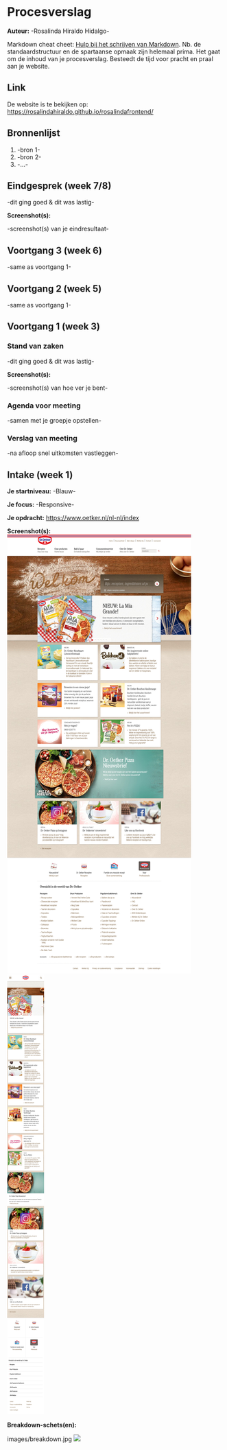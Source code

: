 # Procesverslag

**Auteur:** -Rosalinda Hiraldo Hidalgo-

Markdown cheat cheet: [Hulp bij het schrijven van Markdown](https://github.com/adam-p/markdown-here/wiki/Markdown-Cheatsheet). Nb. de standaardstructuur en de spartaanse opmaak zijn helemaal prima. Het gaat om de inhoud van je procesverslag. Besteedt de tijd voor pracht en praal aan je website.

## Link

De website is te bekijken op:
https://rosalindahiraldo.github.io/rosalindafrontend/

## Bronnenlijst

1. -bron 1-
2. -bron 2-
3. -...-

## Eindgesprek (week 7/8)

-dit ging goed & dit was lastig-

**Screenshot(s):**

-screenshot(s) van je eindresultaat-

## Voortgang 3 (week 6)

-same as voortgang 1-

## Voortgang 2 (week 5)

-same as voortgang 1-

## Voortgang 1 (week 3)

### Stand van zaken

-dit ging goed & dit was lastig-

**Screenshot(s):**

-screenshot(s) van hoe ver je bent-

### Agenda voor meeting

-samen met je groepje opstellen-

### Verslag van meeting

-na afloop snel uitkomsten vastleggen-

## Intake (week 1)

**Je startniveau:** -Blauw-

**Je focus:** -Responsive-

**Je opdracht:** https://www.oetker.nl/nl-nl/index

**Screenshot(s):**
<img src="images/screenshot-desktop.jpg">
<img src="images/screenshot-mobile.jpg">

**Breakdown-schets(en):**

images/breakdown.jpg
<img src="images/breakdown.jpg">
